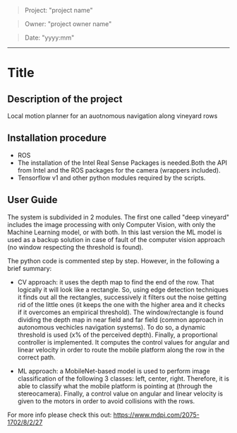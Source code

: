 > Project: "project name"

> Owner: "project owner name"

> Date: "yyyy:mm"

---

# Title

## Description of the project
Local motion planner for an auotnomous navigation along vineyard rows

## Installation procedure
- ROS
- The installation of the Intel Real Sense Packages is needed.Both the API from Intel and the ROS packages for the camera (wrappers included).
- Tensorflow v1 and other python modules required by the scripts.

## User Guide
The system is subdivided in 2 modules.
The first one called "deep vineyard" includes the image processing with only Computer Vision, with only the Machine Learning model, or with both. In this last version the ML model is used as a backup solution in case of fault of the computer vision approach (no window respecting the threshold is found).


The python code is commented step by step. However, in the following a brief summary:

- CV approach: it uses the depth map to find the end of the row. That logically it will look like a rectangle. So, using edge detection techniques it finds out all the rectangles, successively it filters out the noise getting rid of the little ones (it keeps the one with the higher area and it checks if it overcomes an empirical threshold). The window/rectangle is found dividing the depth map in near field and far field (common approach in autonomous vechicles navigation systems). To do so, a dynamic threshold is used (x% of the perceived depth). Finally, a proportional controller is implemented. It computes the control values for angular and linear velocity in order to route the mobile platform along the row in the correct path.


- ML approach: a MobileNet-based model is used to perform image classification of the following 3 classes: left, center, right. Therefore, it is able to classify what the mobile platform is pointing at (through the stereocamera). Finally, a control value on angular and linear velocity is given to the motors in order to avoid collisions with the rows.


For more info please check this out: https://www.mdpi.com/2075-1702/8/2/27
